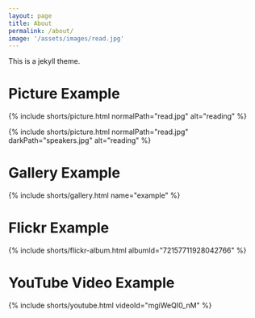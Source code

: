 ```yaml
---
layout: page
title: About
permalink: /about/
image: '/assets/images/read.jpg'
---
```


This is a jekyll theme.

# Picture Example

{% include shorts/picture.html normalPath="read.jpg" alt="reading" %}

{% include shorts/picture.html normalPath="read.jpg" darkPath="speakers.jpg" alt="reading" %}

# Gallery Example

{% include shorts/gallery.html name="example" %}

# Flickr Example

{% include shorts/flickr-album.html albumId="72157711928042766" %}

# YouTube Video Example

{% include shorts/youtube.html videoId="mgiWeQI0_nM" %}